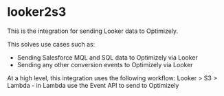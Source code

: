# looker2s3
This is the integration for sending Looker data to Optimizely. 

This solves use cases such as:
- Sending Salesforce MQL and SQL data to Optimizely via Looker
- Sending any other conversion events to Optimizely via Looker

At a high level, this integration uses the following workflow:
Looker > S3 > Lambda - in Lambda use the Event API to send to Optimizely


